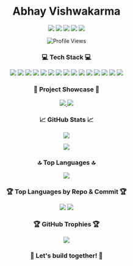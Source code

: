 <!-- Your Name -->
<h1 align="center">Abhay Vishwakarma</h1>

<!-- Your Introduction -->
<!-- <p align="center">
  <img src="https://readme-typing-svg.herokuapp.com?font=Montserrat&color=FF5733&size=24&center=true&vCenter=true&lines=Welcome+to+my+GitHub+profile!;I'm+a+Passionate+Developer;Love+to+explore+new+technologies;Let's+build+together!" alt="Typing SVG">
</p> -->

<!-- Your Social Media and Contact -->
<p align="center">
  <a href="https://www.linkedin.com/in/abhay43/"><img src="https://img.shields.io/badge/LinkedIn-0077B5?style=for-the-badge&logo=linkedin&logoColor=white"></a>
  <a href="mailto:vishwakarmaabhay10@gmail.com"><img src="https://img.shields.io/badge/-Email-D14836?style=flat&logo=email&logoColor=white"></a>
  <a href="https://leetcode.com/p_ekk_a/"><img src="https://img.shields.io/badge/-LeetCode-FFA116?style=flat&logo=leetcode&logoColor=white"></a>
  <a href="https://auth.geeksforgeeks.org/user/p_ekk_a/"><img src="https://img.shields.io/badge/-GeeksforGeeks-0F9D58?style=flat&logo=geeksforgeeks&logoColor=white"></a>
  <a href="https://codeforces.com/profile/p_ekk_a"><img src="https://img.shields.io/badge/Codeforces-445f9d?style=for-the-badge&logo=Codeforces&logoColor=white"></a>
<!--   <a href="https://www.hackerrank.com/profile/vishwakarmaabha1"><img src="https://img.shields.io/badge/-HackerRank-2EC866?style=flat&logo=hackerrank&logoColor=white"></a> -->
</p>

<!-- Profile Views -->
<p align="center">
  <img src="https://komarev.com/ghpvc/?username=abhay-43&label=Profile%20views&color=0e75b6&style=flat" alt="Profile Views">
</p>

<!-- Your Education 
<h3 align="center">🎓 Education 🎓</h3>
<p align="center">
    Bachelor's of Technology, Computer Science and Engineering (2021-2025)<br>
    MNNIT Allahabad, Prayagraj<br>
  - <br>Intermediate 88.6%<br>
    West Bengal Council of Higher Secondary Education (WBCHSE)<br>
  - <br>Matriculation 83.4%<br>
    West Bengal Board of Secondary Education (WBBSE)
</p>-->

<!-- Your Skills -->
<h3 align="center">💻 Tech Stack 💻</h3>
<p align="center">
  <img src="https://img.shields.io/badge/-Git-F05032?style=flat&logo=git&logoColor=white">
  <img src="https://img.shields.io/badge/-HTML5-E34F26?style=flat&logo=html5&logoColor=white">
  <img src="https://img.shields.io/badge/-CSS3-1572B6?style=flat&logo=css3">
  <img src="https://img.shields.io/badge/-JavaScript-F7DF1E?style=flat&logo=javascript&logoColor=white">
  <img src="https://img.shields.io/badge/-MongoDB-47A248?style=flat&logo=mongodb&logoColor=white">
  <img src="https://img.shields.io/badge/-Node.js-339933?style=flat&logo=node.js&logoColor=white">
  <img src="https://img.shields.io/badge/-Express.js-000000?style=flat&logo=express&logoColor=white">
  <img src="https://img.shields.io/badge/-Solidity-363636?style=flat&logo=solidity&logoColor=white">
  <img src="https://img.shields.io/badge/-Web3.Storage-6600FF?style=flat&logo=web3dotstorage&logoColor=white">
  <img src="https://img.shields.io/badge/-Ethers.js-3C3C3D?style=flat&logo=ethereum&logoColor=white">
  <img src="https://img.shields.io/badge/-Keras-D00000?style=flat&logo=keras&logoColor=white">
  <img src="https://img.shields.io/badge/-NumPy-013243?style=flat&logo=numpy&logoColor=white">
  <img src="https://img.shields.io/badge/-Matplotlib-0C4B7A?style=flat&logo=matplotlib&logoColor=white">
  <img src="https://img.shields.io/badge/-TensorFlow-FF6F00?style=flat&logo=tensorflow&logoColor=white">
  <img src="https://img.shields.io/badge/-Pandas-150458?style=flat&logo=pandas&logoColor=white">
</p>

<!-- Your Projects -->
<h3 align="center">🚀 Project Showcase 🚀</h3>
<p align="center">
  <a href="https://github.com/Abhinav-21/Healthcare-Record-Management">
    <img src="https://github-readme-stats.vercel.app/api/pin/?username=Abhinav-21&repo=Healthcare-Record-Management&theme=dark">
  </a>
  <a href="https://github.com/abhay-43/Internet-Hinglish-Memes-Classification-using-Multimodal-Learning">
    <img src="https://github-readme-stats.vercel.app/api/pin/?username=abhay-43&repo=Internet-Hinglish-Memes-Classification-using-Multimodal-Learning&theme=dark">
  </a>
</p>

<!-- Your GitHub Stats -->
<h3 align="center">📈 GitHub Stats 📈</h3>
<p align="center">
  <img src="https://github-readme-stats.vercel.app/api?username=abhay-43&show_icons=true&theme=dark">
</p>
<p align="center">
  <a href="https://git.io/streak-stats"><img src="https://github-readme-streak-stats.herokuapp.com?user=abhay-43&theme=dark&date_format=M%20j%5B%2C%20Y%5D&mode=weekly"></a>
</p>

<!-- Your Top Languages -->
<h3 align="center">🔝 Top Languages 🔝</h3>
<p align="center">
  <a href="https://github.com/anuraghazra/github-readme-stats"><img src="https://github-readme-stats.vercel.app/api/top-langs/?username=abhay-43&layout=compact&theme=dark"></a>
</p>

<!-- Your Top Languages by Repo and Commit -->
<h3 align="center">🏆 Top Languages by Repo & Commit 🏆</h3>
<p align="center">
  <img src="https://github-profile-summary-cards.vercel.app/api/cards/repos-per-language?username=abhay-43&theme=dark">
  <img src="https://github-profile-summary-cards.vercel.app/api/cards/most-commit-language?username=abhay-43&theme=dark">
</p>

<!-- Your GitHub Trophies -->
<h3 align="center">🏆 GitHub Trophies 🏆</h3>
<p align="center">
  <img src="https://github-profile-trophy.vercel.app/?username=abhay-43&theme=darkhub&no-bg=true&row=1&column=7">
</p>

<!-- Your Favorite Quote -->
<h3 align="center">🌟 Let's build together! 🌟</h3>
